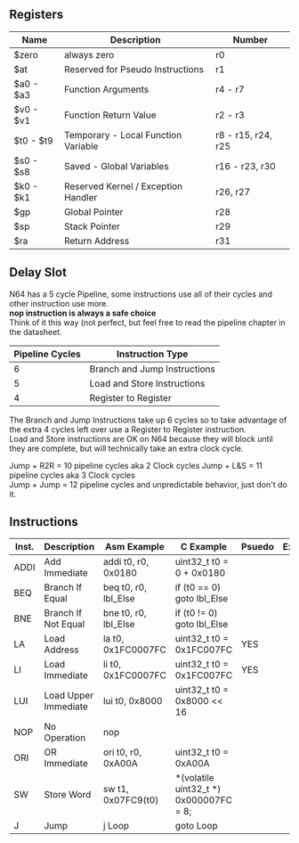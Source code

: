 ## Registers  
|Name|Description|Number|
|---|---|---|
| $zero | always zero | r0 |
| $at | Reserved for Pseudo Instructions | r1 |
| $a0 - $a3 | Function Arguments | r4 - r7 |
| $v0 - $v1 | Function Return Value | r2 - r3 |
| $t0 - $t9 | Temporary - Local Function Variable | r8 - r15, r24, r25 |
| $s0 - $s8 | Saved - Global Variables | r16 - r23, r30 |
| $k0 - $k1 | Reserved Kernel / Exception Handler | r26, r27 |
| $gp | Global Pointer| r28 |
| $sp | Stack Pointer | r29 |
| $ra | Return Address | r31 |

## Delay Slot
N64 has a 5 cycle Pipeline, some instructions use all of their cycles and other instruction use more.  
**nop instruction is always a safe choice**  
Think of it this way (not perfect, but feel free to read the pipeline chapter in the datasheet.  

|Pipeline Cycles | Instruction Type |
|---|---|
|6 |Branch and Jump Instructions|
|5 | Load and Store Instructions|
|4 | Register to Register |

The Branch and Jump Instructions take up 6 cycles so to take advantage of the extra 4 cycles left over use a Register to Register instruction.  
Load and Store instructions are OK on N64 because they will block until they are complete, but will technically take an extra clock cycle. 

Jump + R2R = 10 pipeline cycles aka 2 Clock cycles 
Jump + L&S = 11 pipeline cycles aka 3 Clock cycles   
Jump + Jump = 12 pipeline cycles and unpredictable behavior, just don't do it.  

## Instructions  
| Inst. | Description | Asm Example | C Example |  Psuedo | Exception? | Video |  
|-------|-------------|-------------|-----------|---------|------------|-------|
| ADDI | Add Immediate | addi t0, r0, 0x0180 | uint32_t t0 = 0 + 0x0180 |||003|  
| BEQ | Branch If Equal | beq t0, r0, lbl_Else | if (t0 == 0) goto lbl_Else | | | 005 |  
| BNE | Branch If Not Equal | bne t0, r0, lbl_Else | if (t0 != 0) goto lbl_Else | | | 005 |  
| LA | Load Address | la t0, 0x1FC0007FC | uint32_t t0 = 0x1FC007FC | YES | | 005 |  
| LI | Load Immediate | li t0, 0x1FC0007FC | uint32_t t0 = 0x1FC007FC | YES | | 004 |  
| LUI | Load Upper Immediate | lui t0, 0x8000 | uint32_t t0 = 0x8000 << 16 | | | 003 |  
| NOP | No Operation | nop |  | | |  003 |  
| ORI | OR Immediate | ori t0, r0, 0xA00A | uint32_t t0 = 0xA00A | | | 003 |  
| SW | Store Word | sw t1, 0x07FC9(t0) | *(volatile uint32_t *) 0x000007FC = 8;| | | 003 |  
| J | Jump | j Loop | goto Loop | | | 003 |  
